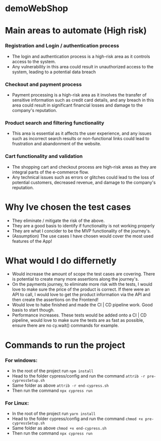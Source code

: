 # demoWebShop

# Main areas to automate (High risk)

### Registration and Login / authentication process
- The login and authentication process is a high-risk area as it controls access to the system. 
- Any vulnerability in this area could result in unauthorized access to the system, leading to a potential data breach
### Checkout and payment process
- Payment processing is a high-risk area as it involves the transfer of sensitive information such as credit card details, and any breach in this area could result in significant financial losses and damage to the company's reputation.
### Product search and filtering functionality
- This area is essential as it affects the user experience, and any issues such as incorrect search results or non-functional links could lead to frustration and abandonment of the website.
### Cart functionality and validation
- The shopping cart and checkout process are high-risk areas as they are integral parts of the e-commerce flow. 
- Any technical issues such as errors or glitches could lead to the loss of potential customers, decreased revenue, and damage to the company's reputation.

# Why Ive chosen the test cases
- They eliminate / mitigate the risk of the above. 
- They are a good basis to identify if functionality is not working properly
- They are what I concider to be the MVP functionality of the journey's.
- (Assumption) The use cases I have chosen would cover the most used features of the App!

# What would I do differnetly
- Would increase the amount of scope the test cases are covering. There is potential to create many more assertions along the journey's.
- On the payments journey, to eliminate more risk with the tests, I would love to make sure the price of the product is correct. If there were an API to call, I would love to get the product information via the API and then create the assertions on the Frontend!
- Would love to habe finished and made the CI | CD pipeline work. Good basis to start though.
- Performance increases. These tests would be added onto a CI | CD pipeline, would love to make sure the tests are as fast as possible, ensure there are no cy.wait() commands for example.


# Commands to run the project
### For windows:
- In the root of the project run ```npm install```
- Head to the folder cypress/config and run the command ```attrib -r pre-cypressSetup.sh```
- Same folder as above ```attrib -r end-cypress.sh```
- Then run the command ```npx cypress run```

### For Linux:
- In the root of the project run ```yarn install```
- Head to the folder cypress/config and run the command ```chmod +x pre-cypressSetup.sh```
- Same folder as above ```chmod +x end-cypress.sh```
- Then run the command ```npx cypress run```
